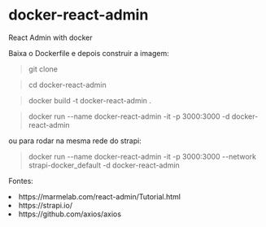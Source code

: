 # docker-react-admin
React Admin with docker

Baixa o Dockerfile e depois construir a imagem:

> git clone

> cd docker-react-admin

> docker build -t docker-react-admin .

> docker run --name docker-react-admin -it -p 3000:3000 -d docker-react-admin

ou para rodar na mesma rede do strapi:

> docker run --name docker-react-admin -it -p 3000:3000 --network strapi-docker_default -d docker-react-admin

Fontes:

<li> https://marmelab.com/react-admin/Tutorial.html

<li> https://strapi.io/

<li> https://github.com/axios/axios
